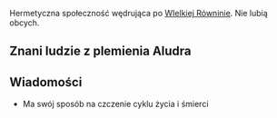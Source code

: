 Hermetyczna społeczność wędrująca po [WIelkiej Równinie](../lokacje/Wielka%20R%C3%B3wnina.md).
Nie lubią obcych.

## Znani ludzie z plemienia Aludra


## Wiadomości
- Ma swój sposób na czczenie cyklu życia i śmierci